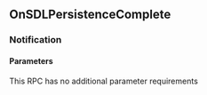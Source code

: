 ## OnSDLPersistenceComplete


### Notification

#### Parameters

This RPC has no additional parameter requirements
